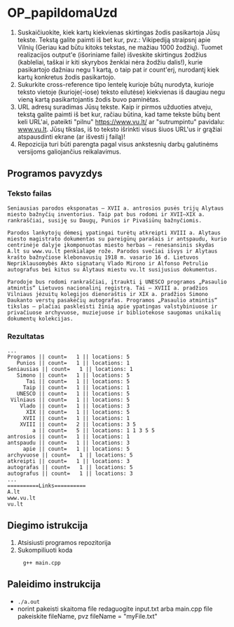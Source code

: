 # OP_papildomaUzd

   1. Suskaičiuokite, kiek kartų kiekvienas skirtingas žodis pasikartoja Jūsų tekste. Tekstą galite paimti iš bet kur, pvz.: Vikipediją straipsnį apie Vilnių (Geriau kad būtu kitoks tekstas, ne mažiau 1000 žodžių). Tuomet realizacijos output'e (išoriniame faile) išveskite skirtingus žodžius (kableliai, taškai ir kiti skyrybos ženklai nėra žodžiu dalis!), kurie pasikartojo dažniau negu 1 kartą, o taip pat ir count'erį, nurodantį kiek kartų konkretus žodis pasikartojo.
   2. Sukurkite cross-reference tipo lentelę kurioje būtų nurodyta, kurioje teksto vietoje (kurioje(-iose) teksto eilutėse) kiekvienas iš daugiau negu vieną kartą pasikartojantis žodis buvo paminėtas.
   3. URL adresų suradimas Jūsų tekste. Kaip ir pirmos užduoties atveju, tekstą galite paimti iš bet kur, račiau būtina, kad tame tekste būtų bent keli URL'ai, pateikti "pilnu" https://www.vu.lt/ ar "sutrumpintu" pavidalu: www.vu.lt. Jūsų tikslas, iš to teksto išrinkti visus šiuos URL'us ir grąžiai atspausdinti ekrane (ar išvesti į failą)!
   4. Repozicija turi būti parengta pagal visus ankstesnių darbų galutinėms versijoms galiojančius reikalavimus.
## Programos pavyzdys
   ### Teksto failas 
   ```
   Seniausias parodos eksponatas – XVII a. antrosios pusės trijų Alytaus miesto bažnyčių inventorius. Taip pat bus rodomi ir XVII–XIX a. rankraščiai, susiję su Daugų, Punios ir Pivašiūnų bažnyčiomis.

Parodos lankytojų dėmesį ypatingai turėtų atkreipti XVIII a. Alytaus miesto magistrato dokumentas su pareigūnų parašais ir antspaudu, kurio centrinėje dalyje įkomponuotas miesto herbas – renesansinis skydas A.lt su www.vu.lt penkialape rože. Parodos svečiai išvys ir Alytaus krašto bažnyčiose klebonavusių 1918 m. vasario 16 d. Lietuvos Nepriklausomybės Akto signatarų Vlado Mirono ir Alfonso Petrulio autografus bei kitus su Alytaus miestu vu.lt susijusius dokumentus.

Parodoje bus rodomi rankraščiai, įtraukti į UNESCO programos „Pasaulio atmintis“ Lietuvos nacionalinį registrą. Tai – XVIII a. pradžios Vilniaus jėzuitų kolegijos dienoraštis ir XIX a. pradžios Simono Daukanto verstų pasakėčių autografas. Programos „Pasaulio atmintis“ tikslas – plačiai paskleisti žinią apie ypatingas valstybiniuose ir privačiuose archyvuose, muziejuose ir bibliotekose saugomas unikalių dokumentų kolekcijas.
   
   ```
   ### Rezultatas
   ```
...
   Programos || count=   1 || locations: 5 
      Punios || count=   1 || locations: 1 
  Seniausias || count=   1 || locations: 1 
      Simono || count=   1 || locations: 5 
         Tai || count=   1 || locations: 5 
        Taip || count=   1 || locations: 1 
      UNESCO || count=   1 || locations: 5 
    Vilniaus || count=   1 || locations: 5 
       Vlado || count=   1 || locations: 3 
         XIX || count=   1 || locations: 5 
        XVII || count=   1 || locations: 1 
       XVIII || count=   2 || locations: 3 5 
           a || count=   5 || locations: 1 1 3 5 5 
   antrosios || count=   1 || locations: 1 
   antspaudu || count=   1 || locations: 3 
        apie || count=   1 || locations: 5 
  archyvuose || count=   1 || locations: 5 
   atkreipti || count=   1 || locations: 3 
  autografas || count=   1 || locations: 5 
  autografus || count=   1 || locations: 3 
...
==========Links==========
A.lt
www.vu.lt
vu.lt
```
   

## Diegimo istrukcija
 1. Atsisiusti programos repozitorija
 2. Sukompiliuoti koda
 ```
      g++ main.cpp
 ```
 ## Paleidimo instrukcija 
   * ``` ./a.out ```
   * norint pakeisti skaitoma file  redaguogite input.txt arba main.cpp file pakeiskite fileName, pvz fileName = "myFile.txt"
  
